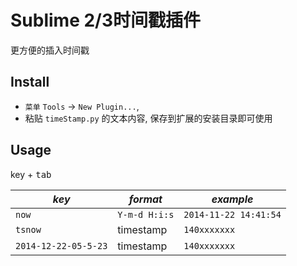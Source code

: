 Sublime 2/3时间戳插件
=========

更方便的插入时间戳


## Install

- `菜单` `Tools` -> `New Plugin...`,
- 粘贴 `timeStamp.py` 的文本内容, 保存到扩展的安装目录即可使用


## Usage

key + <kbd>tab</kbd>

| *key*  | *format* | *example* |
| ------  | -------- |  -------- |
| `now` | `Y-m-d H:i:s` | `2014-11-22 14:41:54` | 
| `tsnow` | timestamp | `140xxxxxxx` |
| `2014-12-22-05-5-23` | timestamp | `140xxxxxxx` |

